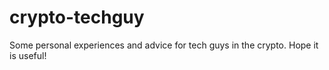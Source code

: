 # crypto-techguy
Some personal experiences and advice for tech guys in the crypto. Hope it is useful!
